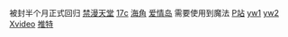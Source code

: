 被封半个月正式回归
[禁漫天堂](https://18comic.vip)
[17c](https://17c.com)
[海角](https://hai2406a6b.top)
[爱情岛](https://aqd99.com)
需要使用到魔法
[P站](https://pornhub.com)
[yw1](https://yw1137.com)
[yw2](https://by25777.com)
[Xvideo](https://xvideos.com)
[推特](https://x.com)